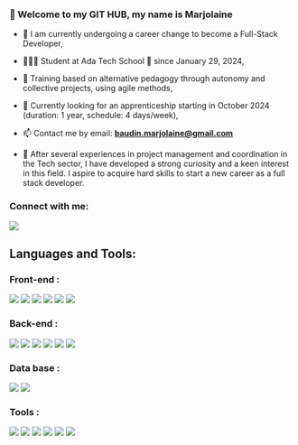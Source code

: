 <h3 align="left">👋 Welcome to my GIT HUB, my name is Marjolaine</h3>

- 🌱 I am currently undergoing a career change to become a Full-Stack Developer,
- 👩🏼‍💻 Student at Ada Tech School 🏫 since January 29, 2024,
- 🚧 Training based on alternative pedagogy through autonomy and collective projects, using agile methods,
- 🚀 Currently looking for an apprenticeship starting in October 2024 (duration: 1 year, schedule: 4 days/week),
- 📫 Contact me by email: **baudin.marjolaine@gmail.com**

- 💬 After several experiences in project management and coordination in the Tech sector, I have developed a strong curiosity and a keen interest in this field. I aspire to acquire hard skills to start a new career as a full stack developer.


<h3 align="left">Connect with me:</h3>
<a href="https://www.linkedin.com/in/marjolainebaudin/" title="LinkedIn"><img src="https://img.shields.io/badge/LinkedIn-282C34?logo=linkedin&logoColor=0077B5" /></a>

<h2 align="left">Languages and Tools:</h2>


<h3 align="left">Front-end :</h3>
<a href="https://react.dev" title="React"><img src="https://img.shields.io/badge/React-282C34?logo=react&logoColor=61DAFB" /></a>
<a href="https://angular.io/" title="Angular"><img src="https://img.shields.io/badge/Angular-282C34?logo=angular&logoColor=DD0031" /></a>
<a href="https://laravel.com" title="Laravel"><img src="https://img.shields.io/badge/Laravel-282C34?logo=laravel&logoColor=FF2D20" /></a>
<a href="https://en.wikipedia.org/wiki/JavaScript" title="JavaScript"><img src="https://img.shields.io/badge/JavaScript-282C34?logo=javascript&logoColor=F7DF1E" /></a>
<a href="https://developer.mozilla.org/fr/docs/Web/HTML" title="HTML"><img src="https://img.shields.io/badge/HTML5-282C34?logo=html5&logoColor=E34F26" /></a>
<a href="https://en.wikipedia.org/wiki/CSS" title="CSS"><img src="https://img.shields.io/badge/CSS-282C34?logo=css&logoColor=1572B6" /></a>

<h3 align="left">Back-end :</h3>
<a href="https://www.typescriptlang.org/" title="TypeScript"><img src="https://img.shields.io/badge/TypeScript-282C34?logo=typrscript&logoColor=777BB4" /></a>
<a href="https://en.wikipedia.org/wiki/JavaScript" title="JavaScript"><img src="https://img.shields.io/badge/JavaScript-282C34?logo=javascript&logoColor=F7DF1E" /></a>
<a href="https://nodejs.org/" title="Node.js"><img src="https://img.shields.io/badge/Node.js-282C34?logo=node.js&logoColor=339933" /></a>
<a href="https://expressjs.com/" title="Express.js"><img src="https://img.shields.io/badge/Express.js-282C34?logo=express&logoColor=ffffff" /></a>
<a href="https://laravel.com" title="Laravel"><img src="https://img.shields.io/badge/Laravel-282C34?logo=laravel&logoColor=FF2D20" /></a>
<a href="https://www.php.net/" title="PHP"><img src="https://img.shields.io/badge/PHP-282C34?logo=php&logoColor=777BB4" /></a>


<h3 align="left">Data base  :</h3>
<a href="https://www.mysql.com/" title="MySQL"><img src="https://img.shields.io/badge/MySQL-282C34?logo=mysql&logoColor=4479A1" /></a>
<a href="https://www.postgresql.org" title="PostgreSQL"><img src="https://img.shields.io/badge/PostgreSQL-282C34?logo=postgresql&logoColor=4169E1" /></a>

<h3 align="left">Tools  :</h3>
<a href="https://github.com/" title="GitHub"><img src="https://img.shields.io/badge/Github-282C34?logo=github&logoColor=181717" /></a>
<a href="https://www.postman.com/" title="Postman"><img src="https://img.shields.io/badge/Postman-282C34?logo=postman&logoColor=FF6C37" /></a>
<a href="https://code.visualstudio.com/" title="Visual Studio Code"><img src="https://img.shields.io/badge/VS%20Code-282C34?logo=visual-studio-code&logoColor=007ACC" /></a>
<a href="https://www.docker.com/" title="Docker"><img src="https://img.shields.io/badge/Docker-282C34?logo=docker&logoColor=2496ED" /></a>
<a href="https://www.figma.com/" title="Figma"><img src="https://img.shields.io/badge/Figma-282C34?logo=figma&logoColor=1572B6"" /></a>
<a href="https://www.canva.com/" title="Canva"><img src="https://img.shields.io/badge/Canva-282C34?logo=Canva&logoColor=1572B6"" /></a>

